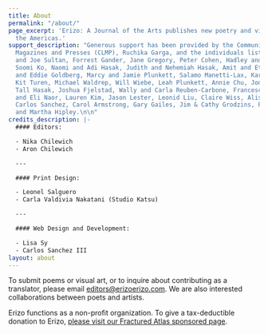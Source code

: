 ```yaml
---
title: About
permalink: "/about/"
page_excerpt: 'Erizo: A Journal of the Arts publishes new poetry and visual art from
  the Americas.'
support_description: "Generous support has been provided by the Community of Literary
  Magazines and Presses (CLMP), Ruchika Garga, and the individuals listed below: \n\nSandy
  and Joe Sultan, Forrest Gander, Jane Gregory, Peter Cohen, Hadley and Peter Arnold,
  Soomi Ko, Naomi and Adi Hasak, Judith and Nehemiah Hasak, Amit and Etti Hasak, Barbara
  and Eddie Goldberg, Marcy and Jamie Plunkett, Salamo Manetti-Lax, Karla Aguiñiga,
  Kit Turen, Michael Waldrep, Will Wiebe, Leah Plunkett, Annie Chu, Jonathan Hasak,
  Tall Hasak, Joshua Fjelstad, Wally and Carla Reuben-Carbone, Francesca Moree, Lauren
  and Eli Naor, Lauren Kim, Jason Lester, Leonid Liu, Claire Wiss, Alissa Goldberg,
  Carlos Sanchez, Carol Armstrong, Gary Gailes, Jim & Cathy Grodzins, Pamela Weintraub,
  and Martha Hipley.\n\n"
credits_description: |-
  #### Editors:

  - Nika Chilewich
  - Aron Chilewich

  ---

  #### Print Design:

  - Leonel Salguero
  - Carla Valdivia Nakatani (Studio Katsu)

  ---

  #### Web Design and Development:

  - Lisa Sy
  - Carlos Sanchez III
layout: about
---
```


To submit poems or visual art, or to inquire about contributing as a translator, please email editors@erizoerizo.com. We are also interested collaborations between poets and artists.

Erizo functions as a non-profit organization. To give a tax-deductible donation to Erizo, [please visit our Fractured Atlas sponsored page](https://www.fracturedatlas.org/site/fiscal/profile?id=15041).